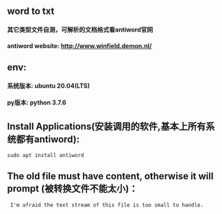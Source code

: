 
## word to txt
#### 其它类型文件自测，可解析的文档格式看antiword官网
#### antiword website: http://www.winfield.demon.nl/
    
    
## env:
#### 系统版本: ubuntu 20.04(LTS)
#### py版本: python 3.7.6


## Install Applications(安装调用的软件,基本上所有系统都有antiword):

    sudo apt install antiword


## The old file must have content, otherwise it will prompt (被转换文件不能太小)：
     I'm afraid the text stream of this file is too small to handle.

